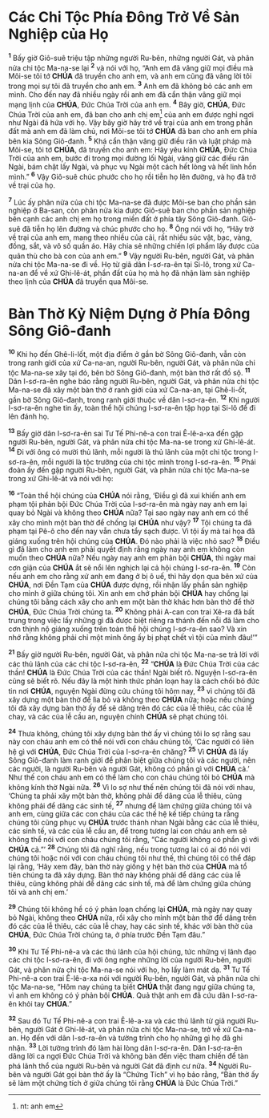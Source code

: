 # Các Chi Tộc Phía Đông Trở Về Sản Nghiệp của Họ
<sup><b>1</b></sup> Bấy giờ Giô-suê triệu tập những người Ru-bên, những người Gát, và phân nửa chi tộc Ma-na-se lại <sup><b>2</b></sup> và nói với họ, “Anh em đã vâng giữ mọi điều mà Môi-se tôi tớ **CHÚA** đã truyền cho anh em, và anh em cũng đã vâng lời tôi trong mọi sự tôi đã truyền cho anh em. <sup><b>3</b></sup> Anh em đã không bỏ các anh em mình. Cho đến nay đã nhiều ngày rồi anh em đã cẩn thận vâng giữ mọi mạng lịnh của **CHÚA**, Đức Chúa Trời của anh em. <sup><b>4</b></sup> Bây giờ, **CHÚA**, Đức Chúa Trời của anh em, đã ban cho anh chị em[^1-f41334cf-c34f-4bd6-b3e2-893a08def9f6] của anh em được nghỉ ngơi như Ngài đã hứa với họ. Vậy bây giờ hãy trở về trại của anh em trong phần đất mà anh em đã làm chủ, nơi Môi-se tôi tớ **CHÚA** đã ban cho anh em phía bên kia Sông Giô-đanh. <sup><b>5</b></sup> Khá cẩn thận vâng giữ điều răn và luật pháp mà Môi-se, tôi tớ **CHÚA**, đã truyền cho anh em: Hãy yêu kính **CHÚA**, Đức Chúa Trời của anh em, bước đi trong mọi đường lối Ngài, vâng giữ các điều răn Ngài, bám chặt lấy Ngài, và phục vụ Ngài một cách hết lòng và hết linh hồn mình.” <sup><b>6</b></sup> Vậy Giô-suê chúc phước cho họ rồi tiễn họ lên đường, và họ đã trở về trại của họ.

<sup><b>7</b></sup> Lúc ấy phân nửa của chi tộc Ma-na-se đã được Môi-se ban cho phần sản nghiệp ở Ba-san, còn phân nửa kia được Giô-suê ban cho phần sản nghiệp bên cạnh các anh chị em họ trong miền đất ở phía tây Sông Giô-đanh. Giô-suê đã tiễn họ lên đường và chúc phước cho họ. <sup><b>8</b></sup> Ông nói với họ, “Hãy trở về trại của anh em, mang theo nhiều của cải, rất nhiều súc vật, bạc, vàng, đồng, sắt, và vô số quần áo. Hãy chia sẻ những chiến lợi phẩm lấy được của quân thù cho bà con của anh em.” <sup><b>9</b></sup> Vậy người Ru-bên, người Gát, và phân nửa chi tộc Ma-na-se đi về. Họ từ giã dân I-sơ-ra-ên tại Si-lô, trong xứ Ca-na-an để về xứ Ghi-lê-át, phần đất của họ mà họ đã nhận làm sản nghiệp theo lịnh của **CHÚA** đã truyền qua Môi-se.

# Bàn Thờ Kỷ Niệm Dựng ở Phía Đông Sông Giô-đanh
<sup><b>10</b></sup> Khi họ đến Ghê-li-lốt, một địa điểm ở gần bờ Sông Giô-đanh, vẫn còn trong ranh giới của xứ Ca-na-an, người Ru-bên, người Gát, và phân nửa chi tộc Ma-na-se xây tại đó, bên bờ Sông Giô-đanh, một bàn thờ rất đồ sộ. <sup><b>11</b></sup> Dân I-sơ-ra-ên nghe báo rằng người Ru-bên, người Gát, và phân nửa chi tộc Ma-na-se đã xây một bàn thờ ở ranh giới của xứ Ca-na-an, tại Ghê-li-ốt, gần bờ Sông Giô-đanh, trong ranh giới thuộc về dân I-sơ-ra-ên. <sup><b>12</b></sup> Khi người I-sơ-ra-ên nghe tin ấy, toàn thể hội chúng I-sơ-ra-ên tập họp tại Si-lô để đi lên đánh họ.

<sup><b>13</b></sup> Bấy giờ dân I-sơ-ra-ên sai Tư Tế Phi-nê-a con trai Ê-lê-a-xa đến gặp người Ru-bên, người Gát, và phân nửa chi tộc Ma-na-se trong xứ Ghi-lê-át. <sup><b>14</b></sup> Đi với ông có mười thủ lãnh, mỗi người là thủ lãnh của một chi tộc trong I-sơ-ra-ên, mỗi người là tộc trưởng của chi tộc mình trong I-sơ-ra-ên. <sup><b>15</b></sup> Phái đoàn ấy đến gặp người Ru-bên, người Gát, và phân nửa chi tộc Ma-na-se trong xứ Ghi-lê-át và nói với họ:

<sup><b>16</b></sup> “Toàn thể hội chúng của **CHÚA** nói rằng, ‘Điều gì đã xui khiến anh em phạm tội phản bội Đức Chúa Trời của I-sơ-ra-ên mà ngày nay anh em lại quay bỏ Ngài và không theo **CHÚA** nữa? Tại sao ngày nay anh em có thể xây cho mình một bàn thờ để chống lại **CHÚA** như vậy? <sup><b>17</b></sup> Tội chúng ta đã phạm tại Pê-ô cho đến nay vẫn chưa tẩy sạch được. Vì tội ấy mà tai họa đã giáng xuống trên hội chúng của **CHÚA**. Đó nào phải là việc nhỏ sao? <sup><b>18</b></sup> Điều gì đã làm cho anh em phải quyết định rằng ngày nay anh em không còn muốn theo **CHÚA** nữa? Nếu ngày nay anh em phản bội **CHÚA**, thì ngày mai cơn giận của **CHÚA** ắt sẽ nổi lên nghịch lại cả hội chúng I-sơ-ra-ên. <sup><b>19</b></sup> Còn nếu anh em cho rằng xứ anh em đang ở bị ô uế, thì hãy dọn qua bên xứ của **CHÚA**, nơi Đền Tạm của **CHÚA** được dựng, rồi nhận lấy phần sản nghiệp cho mình ở giữa chúng tôi. Xin anh em chớ phản bội **CHÚA** hay chống lại chúng tôi bằng cách xây cho anh em một bàn thờ khác hơn bàn thờ để thờ **CHÚA**, Đức Chúa Trời chúng ta. <sup><b>20</b></sup> Không phải A-can con trai Xê-ra đã bất trung trong việc lấy những gì đã được biệt riêng ra thánh đến nỗi đã làm cho cơn thịnh nộ giáng xuống trên toàn thể hội chúng I-sơ-ra-ên sao? Và xin nhớ rằng không phải chỉ một mình ông ấy bị phạt chết vì tội của mình đâu!’”

<sup><b>21</b></sup> Bấy giờ người Ru-bên, người Gát, và phân nửa chi tộc Ma-na-se trả lời với các thủ lãnh của các chi tộc I-sơ-ra-ên, <sup><b>22</b></sup> “**CHÚA** là Đức Chúa Trời của các thần! **CHÚA** là Đức Chúa Trời của các thần! Ngài biết rõ. Nguyện I-sơ-ra-ên cũng sẽ biết rõ. Nếu đây là một hình thức phản loạn hay là cách chối bỏ đức tin nơi **CHÚA**, nguyện Ngài đừng cứu chúng tôi hôm nay, <sup><b>23</b></sup> vì chúng tôi đã xây dựng một bàn thờ để lìa bỏ và không theo **CHÚA** nữa; hoặc nếu chúng tôi đã xây dựng bàn thờ ấy để sẽ dâng trên đó các của lễ thiêu, các của lễ chay, và các của lễ cầu an, nguyện chính **CHÚA** sẽ phạt chúng tôi.

<sup><b>24</b></sup> Thưa không, chúng tôi xây dựng bàn thờ ấy vì chúng tôi lo sợ rằng sau này con cháu anh em có thể nói với con cháu chúng tôi, ‘Các người có liên hệ gì với **CHÚA**, Đức Chúa Trời của I-sơ-ra-ên chăng? <sup><b>25</b></sup> Vì **CHÚA** đã lấy Sông Giô-đanh làm ranh giới để phân biệt giữa chúng tôi và các người, nên các người, là người Ru-bên và người Gát, không có phần gì với **CHÚA** cả.’ Như thế con cháu anh em có thể làm cho con cháu chúng tôi bỏ **CHÚA** mà không kính thờ Ngài nữa. <sup><b>26</b></sup> Vì lo sợ như thế nên chúng tôi đã nói với nhau, ‘Chúng ta phải xây một bàn thờ, không phải để dâng của lễ thiêu, cũng không phải để dâng các sinh tế, <sup><b>27</b></sup> nhưng để làm chứng giữa chúng tôi và anh em, cùng giữa các con cháu của các thế hệ kế tiếp chúng ta rằng chúng tôi cũng phục vụ **CHÚA** trước thánh nhan Ngài bằng các của lễ thiêu, các sinh tế, và các của lễ cầu an, để trong tương lai con cháu anh em sẽ không thể nói với con cháu chúng tôi rằng, “Các người không có phần gì với **CHÚA** cả.”’ <sup><b>28</b></sup> Chúng tôi đã nghĩ rằng, nếu trong tương lai có ai đó nói với chúng tôi hoặc nói với con cháu chúng tôi như thế, thì chúng tôi có thể đáp lại rằng, ‘Hãy xem đây, bàn thờ này giống y hệt bàn thờ của **CHÚA** mà tổ tiên chúng ta đã xây dựng. Bàn thờ này không phải để dâng các của lễ thiêu, cũng không phải để dâng các sinh tế, mà để làm chứng giữa chúng tôi và anh chị em.’

<sup><b>29</b></sup> Chúng tôi không hề có ý phản loạn chống lại **CHÚA**, mà ngày nay quay bỏ Ngài, không theo **CHÚA** nữa, rồi xây cho mình một bàn thờ để dâng trên đó các của lễ thiêu, các của lễ chay, hay các sinh tế, khác với bàn thờ của **CHÚA**, Đức Chúa Trời chúng ta, ở phía trước Đền Tạm đâu.”

<sup><b>30</b></sup> Khi Tư Tế Phi-nê-a và các thủ lãnh của hội chúng, tức những vị lãnh đạo các chi tộc I-sơ-ra-ên, đi với ông nghe những lời của người Ru-bên, người Gát, và phân nửa chi tộc Ma-na-se nói với họ, họ lấy làm mát dạ. <sup><b>31</b></sup> Tư Tế Phi-nê-a con trai Ê-lê-a-xa nói với người Ru-bên, người Gát, và phân nửa chi tộc Ma-na-se, “Hôm nay chúng ta biết **CHÚA** thật đang ngự giữa chúng ta, vì anh em không có ý phản bội **CHÚA**. Quả thật anh em đã cứu dân I-sơ-ra-ên khỏi tay **CHÚA**.”

<sup><b>32</b></sup> Sau đó Tư Tế Phi-nê-a con trai Ê-lê-a-xa và các thủ lãnh từ giã người Ru-bên, người Gát ở Ghi-lê-át, và phân nửa chi tộc Ma-na-se, trở về xứ Ca-na-an. Họ đến với dân I-sơ-ra-ên và tường trình cho họ những gì họ đã ghi nhận. <sup><b>33</b></sup> Lời tường trình đó làm hài lòng dân I-sơ-ra-ên. Dân I-sơ-ra-ên dâng lời ca ngợi Đức Chúa Trời và không bàn đến việc tham chiến để tàn phá lãnh thổ của người Ru-bên và người Gát đã định cư nữa. <sup><b>34</b></sup> Người Ru-bên và người Gát gọi bàn thờ ấy là “Chứng Tích” vì họ bảo rằng, “Bàn thờ ấy sẽ làm một chứng tích ở giữa chúng tôi rằng **CHÚA** là Đức Chúa Trời.”

[^1-f41334cf-c34f-4bd6-b3e2-893a08def9f6]: nt: anh em